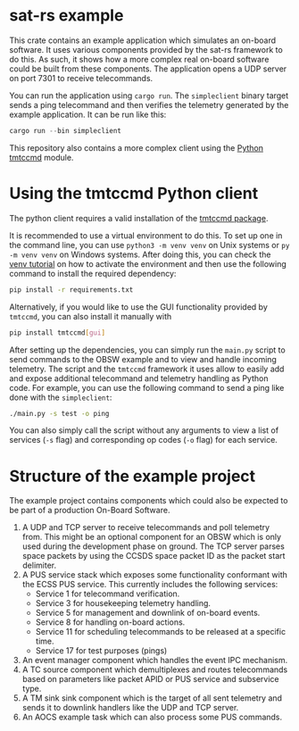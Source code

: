 sat-rs example
======

This crate contains an example application which simulates an on-board software.
It uses various components provided by the sat-rs framework to do this. As such, it shows how
a more complex real on-board software could be built from these components.
The application opens a UDP server on port 7301 to receive telecommands.

You can run the application using `cargo run`. The `simpleclient` binary target sends a
ping telecommand and then verifies the telemetry generated by the example application.
It can be run like this:

```rs
cargo run --bin simpleclient
```

This repository also contains a more complex client using the
[Python tmtccmd](https://github.com/robamu-org/tmtccmd) module.

# <a id="tmtccmd"></a> Using the tmtccmd Python client

The python client requires a valid installation of the
[tmtccmd package](https://github.com/robamu-org/tmtccmd).

It is recommended to use a virtual environment to do this. To set up one in the command line,
you can use `python3 -m venv venv` on Unix systems or `py -m venv venv` on Windows systems.
After doing this, you can check the [venv tutorial](https://docs.python.org/3/tutorial/venv.html)
on how to activate the environment and then use the following command to install the required
dependency:

```sh
pip install -r requirements.txt
```

Alternatively, if you would like to use the GUI functionality provided by `tmtccmd`, you can also
install it manually with

```sh
pip install tmtccmd[gui]
```

After setting up the dependencies, you can simply run the `main.py` script to send commands
to the OBSW example and to view and handle incoming telemetry. The script and the `tmtccmd`
framework it uses allow to easily add and expose additional telecommand and telemetry handling
as Python code. For example, you can use the following command to send a ping like done with
the `simpleclient`:

```sh
./main.py -s test -o ping
```

You can also simply call the script without any arguments to view a list of services (`-s` flag)
and corresponding op codes (`-o` flag) for each service.

# Structure of the example project

The example project contains components which could also be expected to be part of a production
On-Board Software.

1. A UDP and TCP server to receive telecommands and poll telemetry from. This might be an optional
   component for an OBSW which is only used during the development phase on ground. The TCP
   server parses space packets by using the CCSDS space packet ID as the packet start delimiter.
2. A PUS service stack which exposes some functionality conformant with the ECSS PUS service. This
   currently includes the following services:
   - Service 1 for telecommand verification.
   - Service 3 for housekeeping telemetry handling.
   - Service 5 for management and downlink of on-board events.
   - Service 8 for handling on-board actions.
   - Service 11 for scheduling telecommands to be released at a specific time.
   - Service 17 for test purposes (pings)
3. An event manager component which handles the event IPC mechanism.
4. A TC source component which demultiplexes and routes telecommands based on parameters like
   packet APID or PUS service and subservice type.
5. A TM sink sink component which is the target of all sent telemetry and sends it to downlink
   handlers like the UDP and TCP server.
6. An AOCS example task which can also process some PUS commands.
